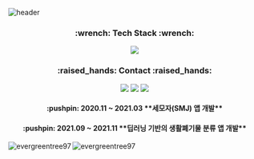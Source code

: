 ![header](https://capsule-render.vercel.app/api?type=slice&color=gradient&height=300&section=header&text=SangrokChoi&fontSize=80&fontColor=3C3A39)


<div align="center">
<h3>:wrench: Tech Stack :wrench:</h3>
<img src="https://img.shields.io/badge/Kotlin-11B48A?style=flat-square&logo=Kotlin&logoColor=white&color=7F52FF"/></a>
<h3>:raised_hands: Contact :raised_hands:</h3>
<img src="https://img.shields.io/badge/Instagram-11B48A?style=flat-square&logo=Instagram&logoColor=white&color=E4405F&link=https://www.instagram.com/evergreen_tree_97"/></a>
<img src="https://img.shields.io/badge/Tech%20Blog-11B48A?style=flat-square&logo=Vimeo&logoColor=white&link=https://velog.io/@evergreen_tree"/></a>
<img src="https://img.shields.io/badge/Instagram-11B48A?style=flat-square&logo=Gmail&logoColor=white&color=EA4335&link=https://www.instagram.com/evergreen_tree_97"/></a>
<h4>:pushpin: 2020.11 ~ 2021.03 **세모자(SMJ) 앱 개발** </h4>
<h4>:pushpin: 2021.09 ~ 2021.11 **딥러닝 기반의 생활폐기물 분류 앱 개발** </h4>

</div>



<p><img align="left" src="https://github-readme-stats.vercel.app/api/top-langs?username=evergreentree97&show_icons=true&locale=en&layout=compact" alt="evergreentree97" /></p>
<img align="center" src="https://github-readme-stats.vercel.app/api?username=evergreentree97&show_icons=true&locale=en" alt="evergreentree97" /></p>
